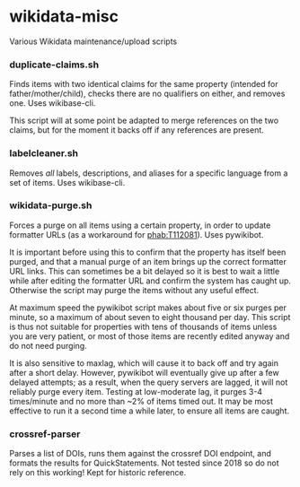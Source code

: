 # wikidata-misc
Various Wikidata maintenance/upload scripts

### duplicate-claims.sh

Finds items with two identical claims for the same property (intended for father/mother/child), checks there are no qualifiers on either, and removes one. Uses wikibase-cli.

This script will at some point be adapted to merge references on the two claims, but for the moment it backs off if any references are present.

### labelcleaner.sh

Removes *all* labels, descriptions, and aliases for a specific language from a set of items. Uses wikibase-cli.

### wikidata-purge.sh

Forces a purge on all items using a certain property, in order to update formatter URLs (as a workaround for [phab:T112081](https://phabricator.wikimedia.org/T112081)). Uses pywikibot. 

It is important before using this to confirm that the property has itself been purged, and that a manual purge of an item brings up the correct formatter URL links. This can sometimes be a bit delayed so it is best to wait a little while after editing the formatter URL and confirm the system has caught up. Otherwise the script may purge the items without any useful effect.

At maximum speed the pywikibot script makes about five or six purges per minute, so a maximum of about seven to eight thousand per day. This script is thus not suitable for properties with tens of thousands of items unless you are very patient, or most of those items are recently edited anyway and do not need purging.

It is also sensitive to maxlag, which will cause it to back off and try again after a short delay. However, pywikibot will eventually give up after a few delayed attempts; as a result, when the query servers are lagged, it will not reliably purge every item. Testing at low-moderate lag, it purges 3-4 times/minute and no more than ~2% of items timed out. It may be most effective to run it a second time a while later, to ensure all items are caught.

### crossref-parser

Parses a list of DOIs, runs them against the crossref DOI endpoint, and formats the results for QuickStatements. Not tested since 2018 so do not rely on this working! Kept for historic reference.
